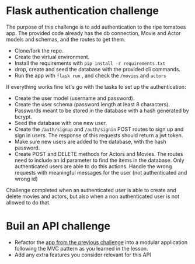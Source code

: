 # Flask authentication challenge

The purpose of this challenge is to add authentication to the ripe tomatoes app. The provided code already has the db connection, Movie and Actor models and schemas, and the routes to get them.

- Clone/fork the repo.
- Create the virtual environment.
- Install the requirements with ```pip install -r requirements.txt```
- drop, create and seed the database with the provided cli commands.
- Run the app with ```flask run``` , and check the ```/movies``` and ```actors```

If everything works fine let's go with the tasks to set up the authentication:

- Create the user model (username and password).
- Create the user schema (password length at least 8 characters). Passwords meant to be stored in the database with a hash generated by bcrypt.
- Seed the database with one new user.
- Create the ```/auth/signup``` and ```/auth/signin``` POST routes to sign up and sign in users. The response of this requests should return a jwt token.
- Make sure new users are added to the database, with the hash password.
- Create POST and DELETE methods for Actors and Movies. The routes need to include an id parameter to find the items in the database. Only authenticated users are able to do this actions. Handle the wrong requests with meaningful messages for the user (not authenticated and wrong id)

Challenge completed when an authenticated user is able to create and delete movies and actors, but also when a non authenticated user is not allowed to do that.

# Buil an API challenge

- Refactor the [app from the previous challenge](https://github.com/CoderAcademy-ALL/Auth-challenge) into a modular application following the MVC pattern as you learned in the lesson.
- Add any extra features you consider relevant for this API
